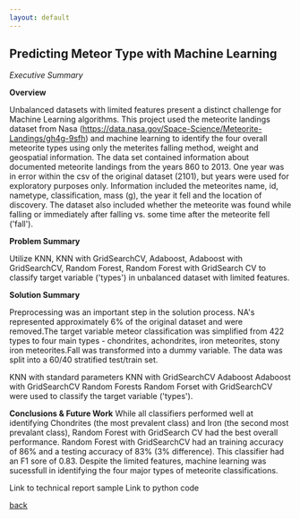 ```yaml
---
layout: default
---
```


## Predicting Meteor Type with Machine Learning ##

_Executive Summary_

__Overview__

Unbalanced datasets with limited features present a distinct challenge for Machine Learning algorithms. This project used the meteorite landings dataset from Nasa (https://data.nasa.gov/Space-Science/Meteorite-Landings/gh4g-9sfh) and machine learning to identify the four overall meteorite types using only the meterites falling method, weight and geospatial information. The data set contained information about documented meteorite landings from the years 860 to 2013. One year was in error within the csv of the original dataset (2101), but years were used for exploratory purposes only. Information included the meteorites name, id, nametype, classification, mass (g), the year it fell and the location of discovery. The dataset also included whether the meteorite was found while falling or immediately after falling vs. some time after the meteorite fell ('fall'). 

__Problem Summary__

Utilize KNN, KNN with GridSearchCV, Adaboost, Adaboost with GridSearchCV, Random Forest, Random Forest with GridSearch CV to classify target variable ('types') in unbalanced dataset with limited features.

__Solution Summary__

Preprocessing was an important step in the solution process. NA's represented approximately 6% of the original dataset and were removed.The target variable meteor classification was simplified from 422 types to four main types - chondrites, achondrites, iron meteorites, stony iron meteorites.Fall was transformed into a dummy variable. The data was split into a 60/40 stratified test/train set. 

KNN with standard parameters
KNN with GridSearchCV
Adaboost
Adaboost with GridSearchCV
Random Forests
Random Forset with GridSearchCV were used to classify the target variable ('types'). 

__Conclusions & Future Work__ 
While all classifiers performed well at identifying Chondrites (the most prevalent class) and Iron (the second most prevalant class), Random Forest with GridSearch CV had the best overall performance. Random Forest with GridSearchCV had an training accuracy of 86% and a testing accuracy of 83% (3% difference). This classifier had an F1 sore of 0.83. Despite the limited features, machine learning was sucessfull in identifying the four major types of meteorite classifications.


Link to technical report sample
Link to python code

[back](./)
